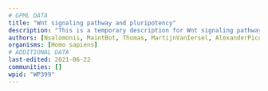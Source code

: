 ```yaml
---
# GPML DATA
title: "Wnt signaling pathway and pluripotency"
description: "This is a temporary description for Wnt signaling pathway and pluripotency"
authors: [Nsalomonis, MaintBot, Thomas, MartijnVanIersel, AlexanderPico, Khanspers, Ddigles, Egonw, Zari, Eweitz, Mkutmon, Finterly]
organisms: [Homo sapiens]
# ADDITIONAL DATA
last-edited: 2021-06-22
communities: []
wpid: "WP399"
---
```

